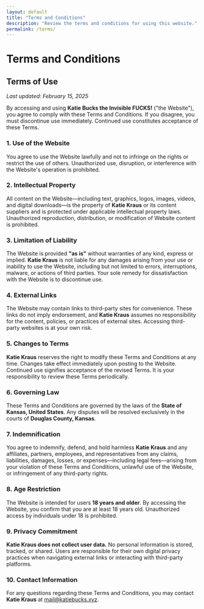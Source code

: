 ```yaml
---
layout: default
title: "Terms and Conditions"
description: "Review the terms and conditions for using this website."
permalink: /terms/
---
```


# Terms and Conditions

## Terms of Use
_Last updated: February 15, 2025_

By accessing and using **Katie Bucks the Invisible FUCKS!** ("the Website"), you agree to comply with these Terms and Conditions. If you disagree, you must discontinue use immediately. Continued use constitutes acceptance of these Terms.

### 1. Use of the Website
You agree to use the Website lawfully and not to infringe on the rights or restrict the use of others. Unauthorized use, disruption, or interference with the Website's operation is prohibited.

### 2. Intellectual Property
All content on the Website—including text, graphics, logos, images, videos, and digital downloads—is the property of **Katie Kraus** or its content suppliers and is protected under applicable intellectual property laws. Unauthorized reproduction, distribution, or modification of Website content is prohibited.

### 3. Limitation of Liability
The Website is provided **"as is"** without warranties of any kind, express or implied. **Katie Kraus** is not liable for any damages arising from your use or inability to use the Website, including but not limited to errors, interruptions, malware, or actions of third parties. Your sole remedy for dissatisfaction with the Website is to discontinue use.

### 4. External Links
The Website may contain links to third-party sites for convenience. These links do not imply endorsement, and **Katie Kraus** assumes no responsibility for the content, policies, or practices of external sites. Accessing third-party websites is at your own risk.

### 5. Changes to Terms
**Katie Kraus** reserves the right to modify these Terms and Conditions at any time. Changes take effect immediately upon posting to the Website. Continued use signifies acceptance of the revised Terms. It is your responsibility to review these Terms periodically.

### 6. Governing Law
These Terms and Conditions are governed by the laws of the **State of Kansas, United States**. Any disputes will be resolved exclusively in the courts of **Douglas County, Kansas**.

### 7. Indemnification
You agree to indemnify, defend, and hold harmless **Katie Kraus** and any affiliates, partners, employees, and representatives from any claims, liabilities, damages, losses, or expenses—including legal fees—arising from your violation of these Terms and Conditions, unlawful use of the Website, or infringement of any third-party rights.

### 8. Age Restriction
The Website is intended for users **18 years and older**. By accessing the Website, you confirm that you are at least 18 years old. Unauthorized access by individuals under 18 is prohibited.

### 9. Privacy Commitment
**Katie Kraus does not collect user data.** No personal information is stored, tracked, or shared. Users are responsible for their own digital privacy practices when navigating external links or interacting with third-party platforms.

### 10. Contact Information
For any questions regarding these Terms and Conditions, you may contact **Katie Kraus** at [mail@katiebucks.xyz](mailto:mail@katiebucks.xyz).
